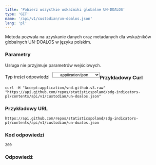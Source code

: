 ```yaml
---
title: 'Pobierz wszystkie wskaźniki globalne UN-DOALOS'
type: 'GET'
name: '/api/v1/custodian/un-doalos.json'
lang: 'pl'
---
```


Metoda pozwala na uzyskanie danych oraz metadanych dla wskaźników globalnych UN-DOALOS w języku polskim.

### Parametry

<p>Usługa nie przyjmuje parametrów wejściowych.</p>

<p style='float:left;margin-top: 7px;'>Typ treści odpowiedzi</p>
<select style='float:left;padding: 0px 15px;width: 155px;margin-left: 10px;text-align-last: center;'>
  <option>application/json</option>
</select>

<div id='example1'>

<h3 id="przykładowy-curl">Przykładowy Curl</h3>

<p><code class="highlighter-rouge">curl -H "Accept:application/vnd.github.v3.raw" "https://api.github.com/repos/statisticspoland/sdg-indicators-pl/contents/api/v1/custodian/un-doalos.json"</code></p>

<h3 id="przykładowy-url">Przykładowy URL</h3>

<p><code class="highlighter-rouge">https://api.github.com/repos/statisticspoland/sdg-indicators-pl/contents/api/v1/custodian/un-doalos.json</code></p>

<h3 id="przykładowy-kod-odpowiedzi">Kod odpowiedzi</h3>

<p><code class="highlighter-rouge">200</code></p>

<h3 id="przykładowa-odpowiedź">Odpowiedź</h3>

<p><code class="highlighter-rouge" id="show-data-un-doalos">
</code></p>

</div>


<script>

$.getJSON('http://sdg.gov.pl/api/v1/custodian/un-doalos.json', function(data) {
    $('#show-data-un-doalos').html(JSON.stringify(data, null, 2));
});

</script>
